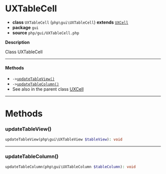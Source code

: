 # UXTableCell

- **class** `UXTableCell` (`php\gui\UXTableCell`) **extends** [`UXCell`](https://github.com/jphp-group/jphp-gui-ext/blob/master/jphp-gui-ext/api-docs/classes/php/gui/UXCell.md)
- **package** `gui`
- **source** `php/gui/UXTableCell.php`

**Description**

Class UXTableCell

---

#### Methods

- `->`[`updateTableView()`](#method-updatetableview)
- `->`[`updateTableColumn()`](#method-updatetablecolumn)
- See also in the parent class [UXCell](https://github.com/jphp-group/jphp-gui-ext/blob/master/jphp-gui-ext/api-docs/classes/php/gui/UXCell.md)

---
# Methods

<a name="method-updatetableview"></a>

### updateTableView()
```php
updateTableView(php\gui\UXTableView $tableView): void
```

---

<a name="method-updatetablecolumn"></a>

### updateTableColumn()
```php
updateTableColumn(php\gui\UXTableColumn $tableColumn): void
```